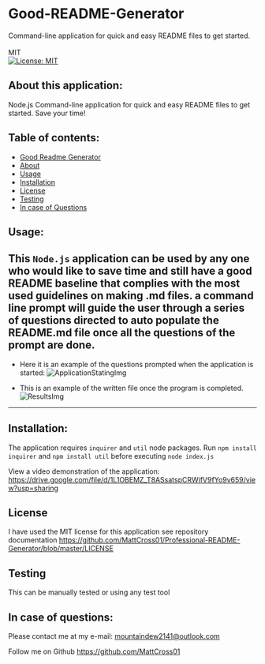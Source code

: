 # Good-README-Generator
Command-line application  for quick and easy README files to get started.<br><br>
MIT<br>[![License: MIT](https://img.shields.io/badge/License-MIT-yellow.svg)](https://opensource.org/licenses/MIT)

## About this application:
Node.js Command-line application for quick and easy README files to get started. Save your time!

## Table of contents:
* [Good Readme Generator](#good-readme-generator)
* [About](#about-this-application)
* [Usage](#usage)
* [Installation](#installation)
* [License](#license)
* [Testing](#special-testing-instructions)
* [In case of Questions](#in-case-of-questions)

## Usage:
This `Node.js` application can be used by any one who would like to save time and still have a good README baseline that complies with the most used guidelines on making .md files.
a command line prompt will guide the user through a series of questions directed to auto populate the README.md file once all the questions of the prompt are done. 
---
- Here it is an example of the questions prompted when the application is started:
    ![ApplicationStatingImg](https://i.ibb.co/WHWRyYR/questions.png)

- This is an example of the written file once the program is completed. 
    ![ResultsImg](https://i.ibb.co/8BqSt7n/output.png)
---
## Installation:
The application requires `inquirer` and `util` node packages. 
Run `npm install inquirer` and `npm install util` before executing `node index.js`

View a video demonstration of the application: https://drive.google.com/file/d/1L1OBEMZ_T8ASsatspCRWjfV9fYo9v659/view?usp=sharing

## License
I have used the MIT license for this application see repository documentation 
<https://github.com/MattCross01/Professional-README-Generator/blob/master/LICENSE>

## Testing
This can be manually tested or using any test tool

## In case of questions:
Please contact me at my e-mail: 
mountaindew2141@outlook.com

Follow me on Github
<https://github.com/MattCross01>
